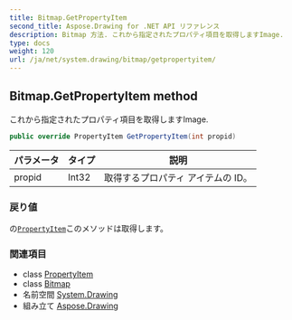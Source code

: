 ```yaml
---
title: Bitmap.GetPropertyItem
second_title: Aspose.Drawing for .NET API リファレンス
description: Bitmap 方法. これから指定されたプロパティ項目を取得しますImage.
type: docs
weight: 120
url: /ja/net/system.drawing/bitmap/getpropertyitem/
---
```

## Bitmap.GetPropertyItem method

これから指定されたプロパティ項目を取得しますImage.

```csharp
public override PropertyItem GetPropertyItem(int propid)
```

| パラメータ | タイプ | 説明 |
| --- | --- | --- |
| propid | Int32 | 取得するプロパティ アイテムの ID。 |

### 戻り値

の[`PropertyItem`](../../../system.drawing.imaging/propertyitem/)このメソッドは取得します。

### 関連項目

* class [PropertyItem](../../../system.drawing.imaging/propertyitem/)
* class [Bitmap](../)
* 名前空間 [System.Drawing](../../bitmap/)
* 組み立て [Aspose.Drawing](../../../)


